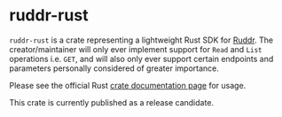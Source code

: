 # ruddr-rust
`ruddr-rust` is a crate representing a lightweight Rust SDK for [Ruddr](https://www.ruddr.io). The creator/maintainer will only ever implement support for `Read` and `List` operations i.e. `GET`, and will also only ever support certain endpoints and parameters personally considered of greater importance.

Please see the official Rust [crate documentation page](https://docs.rs/ruddr) for usage.

This crate is currently published as a release candidate.